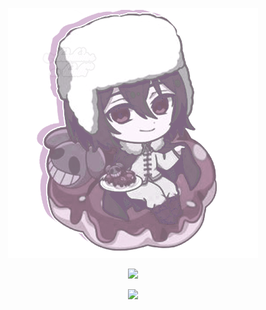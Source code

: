 <p align="center">
  <img src="https://github.com/vanixqs/vanixqs/blob/73d1f4cd0dd2fe957b0a09548255db3bbcde50f1/tumblr_7008fd12ca76c1f682c10832f4df84b0_f256bee9_400.png" />
</p>

<p align="center">
  <img src="https://komarev.com/ghpvc/?username=vanixqse&color=ff69b4" />
</p>

<p align="center">
  <img src="[GitHub Pages](https://rentry.co/vanixqs)" />
</p>
